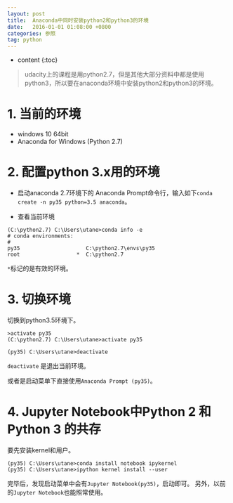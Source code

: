 ```yaml
---
layout: post
title:  Anaconda中同时安装python2和python3的环境
date:   2016-01-01 01:08:00 +0800
categories: 参照
tag: python
---
```

* content
{:toc}


> udacity上的课程是用python2.7，但是其他大部分资料中都是使用python3，所以要在anaconda环境中安装python2和python3的环境。

# 1. 当前的环境

- windows 10 64bit
- Anaconda for Windows (Python 2.7)

# 2. 配置python 3.x用的环境

- 启动anaconda 2.7环境下的 Anaconda Prompt命令行，输入如下`conda create -n py35 python=3.5 anaconda`。

- 查看当前环境

```
(C:\python2.7) C:\Users\utane>conda info -e
# conda environments:
#
py35                     C:\python2.7\envs\py35
root                  *  C:\python2.7

```

`*`标记的是有效的环境。

# 3. 切换环境

切换到python3.5环境下。

```
>activate py35
(C:\python2.7) C:\Users\utane>activate py35

(py35) C:\Users\utane>deactivate

```

`deactivate` 是退出当前环境。

或者是启动菜单下直接使用`Anaconda Prompt (py35)`。

# 4. Jupyter Notebook中Python 2 和 Python 3 的共存

要先安装kernel和用户。

```
(py35) C:\Users\utane>conda install notebook ipykernel
(py35) C:\Users\utane>ipython kernel install --user

```

完毕后，发现启动菜单中会有`Jupyter Notebook(py35)`，启动即可。
另外，以前的`Jupyter Notebook`也能照常使用。
